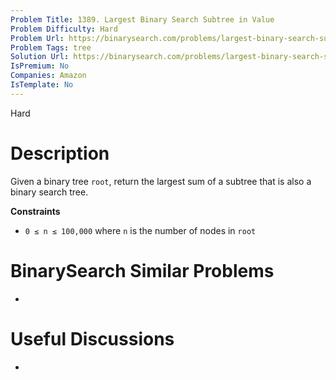 ```yaml
---
Problem Title: 1389. Largest Binary Search Subtree in Value
Problem Difficulty: Hard
Problem Url: https://binarysearch.com/problems/largest-binary-search-subtree-in-value/
Problem Tags: tree
Solution Url: https://binarysearch.com/problems/largest-binary-search-subtree-in-value/solutions/
IsPremium: No
Companies: Amazon
IsTemplate: No
---
```


<span style="color: ;">Hard</span>

# Description

Given a binary tree `root`, return the largest sum of a subtree that is also a binary search tree.

**Constraints**
- `0 ≤ n ≤ 100,000` where `n` is the number of nodes in `root`

# BinarySearch Similar Problems

- []()

# Useful Discussions

- []()
